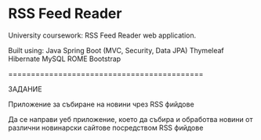 # RSS Feed Reader

University coursework: RSS Feed Reader web application. 

Built using:
Java
Spring Boot (MVC, Security, Data JPA)
Thymeleaf
Hibernate
MySQL
ROME
Bootstrap

===========================================

ЗАДАНИЕ

Приложение за събиране на новини чрез RSS фийдове

Да се направи уеб приложение, което да събира и обработва новини от различни новинарски сайтове посредством RSS фийдове 
